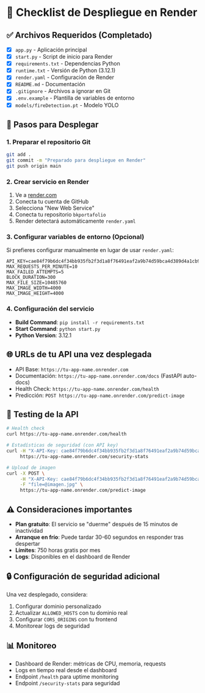 # 🚀 Checklist de Despliegue en Render

## ✅ Archivos Requeridos (Completado)
- [x] `app.py` - Aplicación principal
- [x] `start.py` - Script de inicio para Render
- [x] `requirements.txt` - Dependencias Python
- [x] `runtime.txt` - Versión de Python (3.12.1)
- [x] `render.yaml` - Configuración de Render
- [x] `README.md` - Documentación
- [x] `.gitignore` - Archivos a ignorar en Git
- [x] `.env.example` - Plantilla de variables de entorno
- [x] `models/fireDetection.pt` - Modelo YOLO

## 🔧 Pasos para Desplegar

### 1. Preparar el repositorio Git
```bash
git add .
git commit -m "Preparado para despliegue en Render"
git push origin main
```

### 2. Crear servicio en Render
1. Ve a [render.com](https://render.com)
2. Conecta tu cuenta de GitHub
3. Selecciona "New Web Service"
4. Conecta tu repositorio `bkportafolio`
5. Render detectará automáticamente `render.yaml`

### 3. Configurar variables de entorno (Opcional)
Si prefieres configurar manualmente en lugar de usar `render.yaml`:

```
API_KEY=cae84f79b6dc4f34bb935fb2f3d1a8f76491eaf2a9b74d59bca4d389d4a1cb97
MAX_REQUESTS_PER_MINUTE=10
MAX_FAILED_ATTEMPTS=5
BLOCK_DURATION=300
MAX_FILE_SIZE=10485760
MAX_IMAGE_WIDTH=4000
MAX_IMAGE_HEIGHT=4000
```

### 4. Configuración del servicio
- **Build Command**: `pip install -r requirements.txt`
- **Start Command**: `python start.py`
- **Python Version**: 3.12.1

## 🌐 URLs de tu API una vez desplegada
- API Base: `https://tu-app-name.onrender.com`
- Documentación: `https://tu-app-name.onrender.com/docs` (FastAPI auto-docs)
- Health Check: `https://tu-app-name.onrender.com/health`
- Predicción: `POST https://tu-app-name.onrender.com/predict-image`

## 🔑 Testing de la API
```bash
# Health check
curl https://tu-app-name.onrender.com/health

# Estadísticas de seguridad (con API key)
curl -H "X-API-Key: cae84f79b6dc4f34bb935fb2f3d1a8f76491eaf2a9b74d59bca4d389d4a1cb97" \
     https://tu-app-name.onrender.com/security-stats

# Upload de imagen
curl -X POST \
     -H "X-API-Key: cae84f79b6dc4f34bb935fb2f3d1a8f76491eaf2a9b74d59bca4d389d4a1cb97" \
     -F "file=@imagen.jpg" \
     https://tu-app-name.onrender.com/predict-image
```

## ⚠️ Consideraciones importantes
- **Plan gratuito**: El servicio se "duerme" después de 15 minutos de inactividad
- **Arranque en frío**: Puede tardar 30-60 segundos en responder tras despertar
- **Límites**: 750 horas gratis por mes
- **Logs**: Disponibles en el dashboard de Render

## 🔒 Configuración de seguridad adicional
Una vez desplegado, considera:
1. Configurar dominio personalizado
2. Actualizar `ALLOWED_HOSTS` con tu dominio real
3. Configurar `CORS_ORIGINS` con tu frontend
4. Monitorear logs de seguridad

## 📊 Monitoreo
- Dashboard de Render: métricas de CPU, memoria, requests
- Logs en tiempo real desde el dashboard
- Endpoint `/health` para uptime monitoring
- Endpoint `/security-stats` para seguridad
